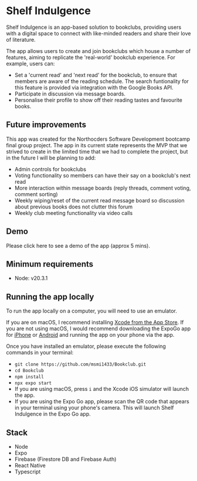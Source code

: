 # Shelf Indulgence

Shelf Indulgence is an app-based solution to bookclubs, providing users with a digital space to connect with like-minded readers and share their love of literature.

The app allows users to create and join bookclubs which house a number of features, aiming to replicate the 'real-world' bookclub experience. For example, users can:

- Set a 'current read' and 'next read' for the bookclub, to ensure that members are aware of the reading schedule. The search funtionality for this feature is provided via integration with the Google Books API.
- Participate in discussion via message boards.
- Personalise their profile to show off their reading tastes and favourite books.

## Future improvements

This app was created for the Northocders Software Development bootcamp final group project. The app in its current state represents the MVP that we strived to create in the limited time that we had to complete the project, but in the future I will be planning to add:

- Admin controls for bookclubs
- Voting functionality so members can have their say on a bookclub's next read
- More interaction within message boards (reply threads, comment voting, comment sorting)
- Weekly wiping/reset of the current read message board so discussion about previous books does not clutter this forum
- Weekly club meeting functionality via video calls

## Demo

Please click here to see a demo of the app (approx 5 mins).

## Minimum requirements

- Node: v20.3.1

## Running the app locally

To run the app locally on a computer, you will need to use an emulator.

If you are on macOS, I recommend installing [Xcode from the App Store](https://apps.apple.com/gb/app/xcode/id497799835?mt=12). If you are not using macOS, I would recommend downloading the ExpoGo app for [iPhone](https://apps.apple.com/us/app/expo-go/id982107779) or [Android](https://play.google.com/store/apps/details?id=host.exp.exponent&referrer=www) and running the app on your phone via the app.

Once you have installed an emulator, please execute the following commands in your terminal:

- `git clone https://github.com/msmi1433/Bookclub.git`
- `cd Bookclub`
- `npm install`
- `npx expo start`
- If you are using macOS, press `i` and the Xcode iOS simulator will launch the app.
- If you are using the Expo Go app, please scan the QR code that appears in your terminal using your phone's camera. This will launch Shelf Indulgence in the Expo Go app.

## Stack

- Node
- Expo
- Firebase (Firestore DB and Firebase Auth)
- React Native
- Typescript
